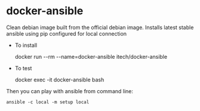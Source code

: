 docker-ansible
==============

Clean debian image built from the official debian image. Installs latest stable ansible using pip configured for local connection

- To install

    docker run --rm --name=docker-ansible itech/docker-ansible

- To test

    docker exec -it docker-ansible bash

Then you can play with ansible from command line:

    ansible -c local -m setup local
